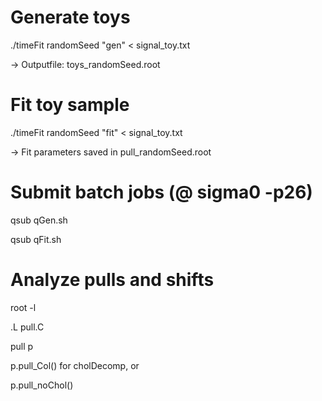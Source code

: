 # Generate toys

./timeFit randomSeed "gen" < signal_toy.txt  

-> Outputfile: toys_randomSeed.root


# Fit toy sample

./timeFit randomSeed "fit" < signal_toy.txt

-> Fit parameters saved in pull_randomSeed.root


# Submit batch jobs (@ sigma0 -p26)

qsub qGen.sh

qsub qFit.sh


# Analyze pulls and shifts

root -l

.L pull.C

pull p

p.pull_Col() for cholDecomp, or

p.pull_noChol() 
